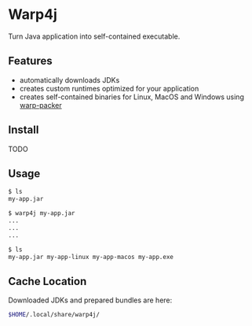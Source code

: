 # Warp4j

Turn Java application into self-contained executable. 

## Features

- automatically downloads JDKs
- creates custom runtimes optimized for your application
- creates self-contained binaries for Linux, MacOS and Windows using [warp-packer](https://github.com/dgiagio/warp)

## Install

TODO

## Usage

```bash
$ ls
my-app.jar

$ warp4j my-app.jar
...
...
...

$ ls
my-app.jar my-app-linux my-app-macos my-app.exe
```

## Cache Location

Downloaded JDKs and prepared bundles are here:

```bash
$HOME/.local/share/warp4j/
```
